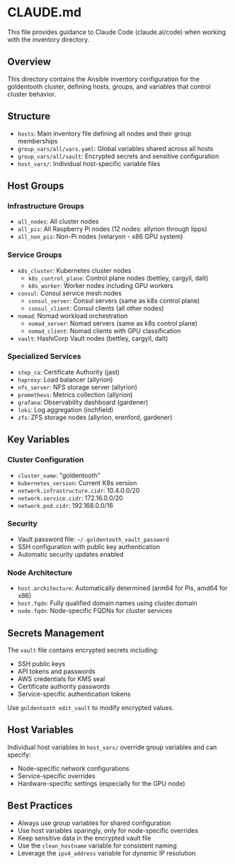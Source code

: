 # CLAUDE.md

This file provides guidance to Claude Code (claude.ai/code) when working with the inventory directory.

## Overview

This directory contains the Ansible inventory configuration for the goldentooth cluster, defining hosts, groups, and variables that control cluster behavior.

## Structure

- `hosts`: Main inventory file defining all nodes and their group memberships
- `group_vars/all/vars.yaml`: Global variables shared across all hosts
- `group_vars/all/vault`: Encrypted secrets and sensitive configuration
- `host_vars/`: Individual host-specific variable files

## Host Groups

### Infrastructure Groups
- `all_nodes`: All cluster nodes
- `all_pis`: All Raspberry Pi nodes (12 nodes: allyrion through lipps)
- `all_non_pis`: Non-Pi nodes (velaryon - x86 GPU system)

### Service Groups
- `k8s_cluster`: Kubernetes cluster nodes
  - `k8s_control_plane`: Control plane nodes (bettley, cargyll, dalt)
  - `k8s_worker`: Worker nodes including GPU workers
- `consul`: Consul service mesh nodes
  - `consul_server`: Consul servers (same as k8s control plane)
  - `consul_client`: Consul clients (all other nodes)
- `nomad`: Nomad workload orchestration
  - `nomad_server`: Nomad servers (same as k8s control plane)
  - `nomad_client`: Nomad clients with GPU classification
- `vault`: HashiCorp Vault nodes (bettley, cargyll, dalt)

### Specialized Services
- `step_ca`: Certificate Authority (jast)
- `haproxy`: Load balancer (allyrion)
- `nfs_server`: NFS storage server (allyrion)
- `prometheus`: Metrics collection (allyrion)
- `grafana`: Observability dashboard (gardener)
- `loki`: Log aggregation (inchfield)
- `zfs`: ZFS storage nodes (allyrion, erenford, gardener)

## Key Variables

### Cluster Configuration
- `cluster_name`: "goldentooth"
- `kubernetes_version`: Current K8s version
- `network.infrastructure.cidr`: 10.4.0.0/20
- `network.service.cidr`: 172.16.0.0/20
- `network.pod.cidr`: 192.168.0.0/16

### Security
- Vault password file: `~/.goldentooth_vault_password`
- SSH configuration with public key authentication
- Automatic security updates enabled

### Node Architecture
- `host.architecture`: Automatically determined (arm64 for Pis, amd64 for x86)
- `host.fqdn`: Fully qualified domain names using cluster.domain
- `node.fqdn`: Node-specific FQDNs for cluster services

## Secrets Management

The `vault` file contains encrypted secrets including:
- SSH public keys
- API tokens and passwords
- AWS credentials for KMS seal
- Certificate authority passwords
- Service-specific authentication tokens

Use `goldentooth edit_vault` to modify encrypted values.

## Host Variables

Individual host variables in `host_vars/` override group variables and can specify:
- Node-specific network configurations
- Service-specific overrides
- Hardware-specific settings (especially for the GPU node)

## Best Practices

- Always use group variables for shared configuration
- Use host variables sparingly, only for node-specific overrides
- Keep sensitive data in the encrypted vault file
- Use the `clean_hostname` variable for consistent naming
- Leverage the `ipv4_address` variable for dynamic IP resolution